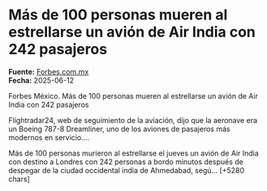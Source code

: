 # Más de 100 personas mueren al estrellarse un avión de Air India con 242 pasajeros

**Fuente:** [Forbes.com.mx](https://forbes.com.mx/mas-de-100-personas-mueren-al-estrellarse-un-avion-de-air-india-con-242-pasajeros/)  
**Fecha:** 2025-06-12

Forbes México.
 Más de 100 personas mueren al estrellarse un avión de Air India con 242 pasajeros

Flightradar24, web de seguimiento de la aviación, dijo que la aeronave era un Boeing 787-8 Dreamliner, uno de los aviones de pasajeros más modernos en servicio.…

Más de 100 personas murieron al estrellarse el jueves un avión de Air India con destino a Londres con 242 personas a bordo minutos después de despegar de la ciudad occidental india de Ahmedabad, segú… [+5280 chars]
